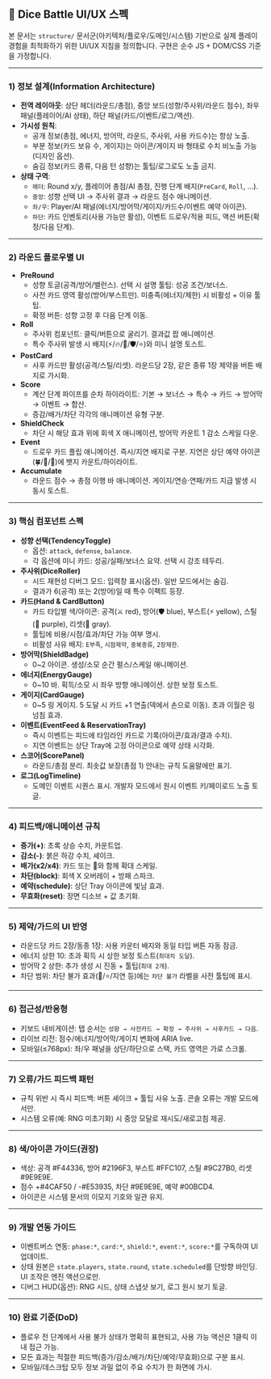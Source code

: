 ## 🎨 Dice Battle UI/UX 스펙

본 문서는 `structure/` 문서군(아키텍처/플로우/도메인/시스템) 기반으로 실제 플레이 경험을 최적화하기 위한 UI/UX 지침을 정의합니다. 구현은 순수 JS + DOM/CSS 기준을 가정합니다.

---

### 1) 정보 설계(Information Architecture)

- **전역 레이아웃**: 상단 헤더(라운드/총점), 중앙 보드(성향/주사위/라운드 점수), 좌우 패널(플레이어/AI 상태), 하단 패널(카드/이벤트/로그/액션).
- **가시성 원칙**:
  - 공개 정보(총점, 에너지, 방어막, 라운드, 주사위, 사용 카드수)는 항상 노출.
  - 부분 정보(카드 보유 수, 게이지)는 아이콘/게이지 바 형태로 수치 비노출 가능(디자인 옵션).
  - 숨김 정보(카드 종류, 다음 턴 성향)는 툴팁/로그로도 노출 금지.
- **상태 구역**:
  - `헤더`: Round x/y, 플레이어 총점/AI 총점, 진행 단계 배지(`PreCard`, `Roll`, ...).
  - `중앙`: 성향 선택 UI → 주사위 결과 → 라운드 점수 애니메이션.
  - `좌/우`: Player/AI 패널(에너지/방어막/게이지/카드수/이벤트 예약 아이콘).
  - `하단`: 카드 인벤토리(사용 가능만 활성), 이벤트 드로우/적용 피드, 액션 버튼(확정/다음 단계).

---

### 2) 라운드 플로우별 UI

- **PreRound**
  - 성향 토글(공격/방어/밸런스). 선택 시 설명 툴팁: 성공 조건/보너스.
  - 사전 카드 영역 활성(방어/부스트만). 미충족(에너지/제한) 시 비활성 + 이유 툴팁.
  - 확정 버튼: 성향 고정 후 다음 단계 이동.
- **Roll**
  - 주사위 컴포넌트: 클릭/버튼으로 굴리기. 결과값 팝 애니메이션.
  - 특수 주사위 발생 시 배지(⚡/🔥/🎯/🛡️/⭐)와 미니 설명 토스트.
- **PostCard**
  - 사후 카드만 활성(공격/스틸/리셋). 라운드당 2장, 같은 종류 1장 제약을 버튼 배지로 가시화.
- **Score**
  - 계산 단계 파이프를 순차 하이라이트: 기본 → 보너스 → 특수 → 카드 → 방어막 → 이벤트 → 합산.
  - 증감/배가/차단 각각의 애니메이션 유형 구분.
- **ShieldCheck**
  - 차단 시 해당 효과 위에 회색 X 애니메이션, 방어막 카운트 1 감소 스케일 다운.
- **Event**
  - 드로우 카드 플립 애니메이션. 즉시/지연 배지로 구분. 지연은 상단 예약 아이콘(🍀/🌙/🎲)에 뱃지 카운트/하이라이트.
- **Accumulate**
  - 라운드 점수 → 총점 이행 바 애니메이션. 게이지/연승·연패/카드 지급 발생 시 동시 토스트.

---

### 3) 핵심 컴포넌트 스펙

- **성향 선택(TendencyToggle)**
  - 옵션: `attack`, `defense`, `balance`.
  - 각 옵션에 미니 카드: 성공/실패/보너스 요약. 선택 시 강조 테두리.
- **주사위(DiceRoller)**
  - 시드 재현성 디버그 모드: 입력창 표시(옵션). 일반 모드에서는 숨김.
  - 결과가 6(공격) 또는 2(방어)일 때 특수 이펙트 등장.
- **카드(Hand & CardButton)**
  - 카드 타입별 색/아이콘: 공격(⚔️ red), 방어(🛡️ blue), 부스트(⚡ yellow), 스틸(🦹 purple), 리셋(🧹 gray).
  - 툴팁에 비용/시점/효과/차단 가능 여부 명시.
  - 비활성 사유 배지: `E부족`, `시점제약`, `중복종류`, `2장제한`.
- **방어막(ShieldBadge)**
  - 0~2 아이콘. 생성/소모 순간 펄스/스케일 애니메이션.
- **에너지(EnergyGauge)**
  - 0~10 바. 획득/소모 시 좌우 방향 애니메이션. 상한 보정 토스트.
- **게이지(CardGauge)**
  - 0~5 링 게이지. 5 도달 시 카드 +1 연출(덱에서 손으로 이동). 초과 이월은 링 넘침 효과.
- **이벤트(EventFeed & ReservationTray)**
  - 즉시 이벤트는 피드에 타임라인 카드로 기록(아이콘/효과/결과 수치).
  - 지연 이벤트는 상단 Tray에 고정 아이콘으로 예약 상태 시각화.
- **스코어(ScorePanel)**
  - 라운드/총점 분리. 최솟값 보장(총점 1) 안내는 규칙 도움말에만 표기.
- **로그(LogTimeline)**
  - 도메인 이벤트 시퀀스 표시. 개발자 모드에서 원시 이벤트 키/페이로드 노출 토글.

---

### 4) 피드백/애니메이션 규칙

- **증가(+)**: 초록 상승 수치, 카운트업.
- **감소(-)**: 붉은 하강 수치, 셰이크.
- **배가(x2/x4)**: 카드 또는 🎯와 함께 확대 스케일.
- **차단(block)**: 회색 X 오버레이 + 방패 스파크.
- **예약(schedule)**: 상단 Tray 아이콘에 빛남 효과.
- **무효화(reset)**: 장면 디소브 + 값 초기화.

---

### 5) 제약/가드의 UI 반영

- 라운드당 카드 2장/동종 1장: 사용 카운터 배지와 동일 타입 버튼 자동 잠금.
- 에너지 상한 10: 초과 획득 시 상한 보정 토스트(`최대치 도달`).
- 방어막 2 상한: 추가 생성 시 진동 + 툴팁(`최대 2개`).
- 차단 범위: 차단 불가 효과(🎯/⭐/지연 등)에는 `차단 불가` 라벨을 사전 툴팁에 표시.

---

### 6) 접근성/반응형

- 키보드 내비게이션: 탭 순서는 `성향 → 사전카드 → 확정 → 주사위 → 사후카드 → 다음`.
- 라이브 리전: 점수/에너지/방어막/게이지 변화에 ARIA live.
- 모바일(≤768px): 좌/우 패널을 상단/하단으로 스택, 카드 영역은 가로 스크롤.

---

### 7) 오류/가드 피드백 패턴

- 규칙 위반 시 즉시 피드백: 버튼 셰이크 + 툴팁 사유 노출. 콘솔 오류는 개발 모드에서만.
- 시스템 오류(예: RNG 미초기화) 시 중앙 모달로 재시도/새로고침 제공.

---

### 8) 색/아이콘 가이드(권장)

- 색상: 공격 #F44336, 방어 #2196F3, 부스트 #FFC107, 스틸 #9C27B0, 리셋 #9E9E9E.
- 점수 +#4CAF50 / -#E53935, 차단 #9E9E9E, 예약 #00BCD4.
- 아이콘은 시스템 문서의 이모지 기호와 일관 유지.

---

### 9) 개발 연동 가이드

- 이벤트버스 연동: `phase:*`, `card:*`, `shield:*`, `event:*`, `score:*`를 구독하여 UI 업데이트.
- 상태 원본은 `state.players`, `state.round`, `state.scheduled`를 단방향 바인딩. UI 조작은 엔진 액션으로만.
- 디버그 HUD(옵션): RNG 시드, 상태 스냅샷 보기, 로그 원시 보기 토글.

---

### 10) 완료 기준(DoD)

- 플로우 전 단계에서 사용 불가 상태가 명확히 표현되고, 사용 가능 액션은 1클릭 이내 접근 가능.
- 모든 효과는 적절한 피드백(증가/감소/배가/차단/예약/무효화)으로 구분 표시.
- 모바일/데스크탑 모두 정보 과밀 없이 주요 수치가 한 화면에 가시.
